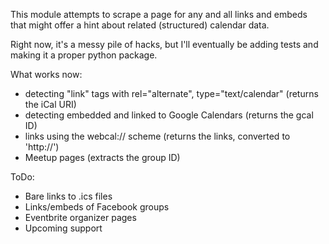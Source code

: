 This module attempts to scrape a page for any and all links and embeds that might offer a hint about related (structured) calendar data.

Right now, it's a messy pile of hacks, but I'll eventually be adding tests and making it a proper python package.


What works now: 

*  detecting "link" tags with rel="alternate", type="text/calendar"   (returns the iCal URI)
*  detecting embedded and linked to Google Calendars (returns the gcal ID)
*  links using the webcal:// scheme (returns the links, converted to 'http://')
* Meetup pages (extracts the group ID)

ToDo:

* Bare links to .ics files
* Links/embeds of Facebook groups
* Eventbrite organizer pages
* Upcoming support